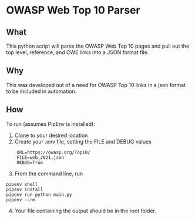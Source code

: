 # OWASP Web Top 10 Parser

## What
This python script will parse the OWASP Web Top 10 pages and pull out the top level, reference, and CWE links into a JSON format file. 

## Why
This was developed out of a need for OWASP Top 10 links in a json format to be included in automation. 

## How

To run (assumes PipEnv is installed):
1. Clone to your desired location
2. Create your .env file, setting the FILE and DEBUG values
```
    URL=https://owasp.org/Top10/
    FILE=web_2021.json
    DEBUG=True
```
3. From the command line, run 
```
pipenv shell
pipenv install
pipenv run python main.py
pipenv --rm
```
4. Your file containing the output should be in the root folder. 
